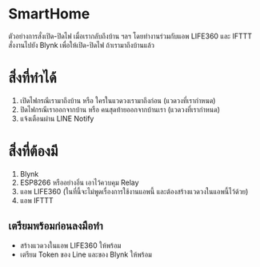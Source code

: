 # SmartHome

ตัวอย่างการสั่งเปิด-ปิดไฟ เมื่อเรากลับถึงบ้าน ฯลฯ  โดยทำงานร่วมกับแอพ LIFE360 และ IFTTT สั่งงานไปยัง Blynk เพื่อให้เปิด-ปิดไฟ ถ้าเรามาถึงบ้านแล้ว

# สิ่งที่ทำได้
1. เปิดไฟกรณีเรามาถึงบ้าน หรือ ใครในแวดวงเรามาถึงก่อน (แวดวงที่เรากำหนด)
2. ปิดไฟกรณีเราออกจากบ้าน หรือ คนสุดท้ายออกจากบ้านเรา (แวดวงที่เรากำหนด)
3. แจ้งเตือนผ่าน LINE Notify 

# สิ่งที่ต้องมี
1. Blynk
2. ESP8266 หรืออย่างอิ่น เอาไว้ควบคุม Relay
3. แอพ LIFE360 (ในที่นี้จะไม่พูดเรื่องการใช้งานแอพนี้ และต้องสร้างแวดวงในแอพนี้ไว้ด้วย)
4. แอพ IFTTT 

## เตรียมพร้อมก่อนลงมือทำ
 * สร้างแวดวงในแอพ LIFE360 ให้พร้อม
 * เตรียม Token ของ Line และของ Blynk ให้พร้อม
